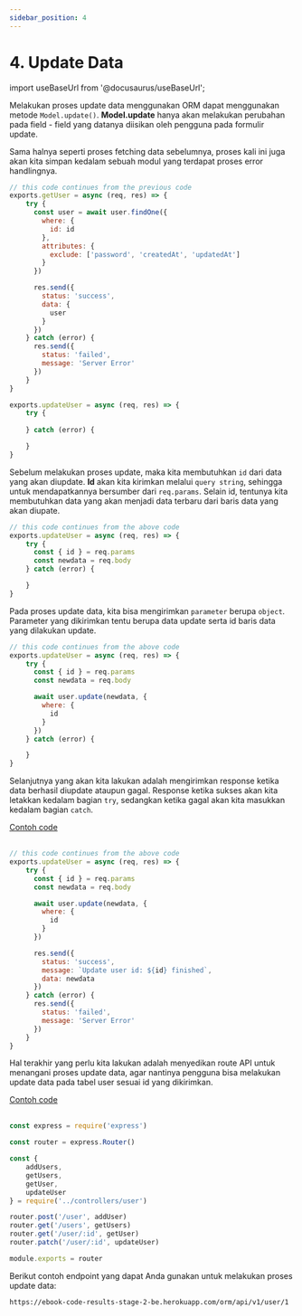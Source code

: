 ```yaml
---
sidebar_position: 4
---
```


# 4. Update Data 

import useBaseUrl from '@docusaurus/useBaseUrl';

Melakukan proses update data menggunakan ORM dapat menggunakan metode `Model.update()`. **Model.update** hanya akan melakukan perubahan pada field - field yang datanya diisikan oleh pengguna pada formulir update.

Sama halnya seperti proses fetching data sebelumnya, proses kali ini juga akan kita simpan kedalam sebuah modul yang terdapat proses error handlingnya.

```js {27-33} title=user.js
// this code continues from the previous code
exports.getUser = async (req, res) => {
    try {
      const user = await user.findOne({
        where: {
          id: id
        },
        attributes: {
          exclude: ['password', 'createdAt', 'updatedAt']
        }
      })

      res.send({
        status: 'success',
        data: {
          user
        }
      })
    } catch (error) {
      res.send({
        status: 'failed',
        message: 'Server Error'
      })
    }
}

exports.updateUser = async (req, res) => {
    try {
        
    } catch (error) {

    }
}
```

Sebelum melakukan proses update, maka kita membutuhkan `id` dari data yang akan diupdate. **Id** akan kita kirimkan melalui `query string`, sehingga untuk mendapatkannya bersumber dari `req.params`. Selain id, tentunya kita membutuhkan data yang akan menjadi data terbaru dari baris data yang akan diupate.

```js {4-5} title=user.js
// this code continues from the above code
exports.updateUser = async (req, res) => {
    try {
      const { id } = req.params
      const newdata = req.body
    } catch (error) {

    }
}
```

Pada proses update data, kita bisa mengirimkan `parameter` berupa `object`. Parameter yang dikirimkan tentu berupa data update serta id baris data yang dilakukan update.

```js {7-11} title=user.js
// this code continues from the above code
exports.updateUser = async (req, res) => {
    try {
      const { id } = req.params
      const newdata = req.body

      await user.update(newdata, {
        where: {
          id
        }
      })
    } catch (error) {

    }
}
```

Selanjutnya yang akan kita lakukan adalah mengirimkan response ketika data berhasil diupdate ataupun gagal. Response ketika sukses akan kita letakkan kedalam bagian `try`, sedangkan ketika gagal akan kita masukkan kedalam bagian `catch`.

<a class="btn-example-code" href="https://github.com/demo-dumbways/ebook-code-results-stage-2-backend/blob/4-orm-sequelize/src/controllers/user.js">
Contoh code
</a>

<br />
<br />

```js {13-17,19-22} title=user.js
// this code continues from the above code
exports.updateUser = async (req, res) => {
    try {
      const { id } = req.params
      const newdata = req.body

      await user.update(newdata, {
        where: {
          id
        }
      })

      res.send({
        status: 'success',
        message: `Update user id: ${id} finished`,
        data: newdata
      })
    } catch (error) {
      res.send({
        status: 'failed',
        message: 'Server Error'
      })
    }
}
```

Hal terakhir yang perlu kita lakukan adalah menyedikan route API untuk menangani proses update data, agar nantinya pengguna bisa melakukan update data pada tabel user sesuai id yang dikirimkan.

<a class="btn-example-code" href="https://github.com/demo-dumbways/ebook-code-results-stage-2-backend/blob/4-orm-sequelize/src/routes/index.js">
Contoh code
</a>

<br />
<br />

```js {9,15} title=routes/index.js
const express = require('express')

const router = express.Router()

const {
    addUsers,
    getUsers,
    getUser,
    updateUser
} = require('../controllers/user')

router.post('/user', addUser)
router.get('/users', getUsers)
router.get('/user/:id', getUser)
router.patch('/user/:id', updateUser)

module.exports = router
```

Berikut contoh endpoint yang dapat Anda gunakan untuk melakukan proses update data:

```
https://ebook-code-results-stage-2-be.herokuapp.com/orm/api/v1/user/1
```